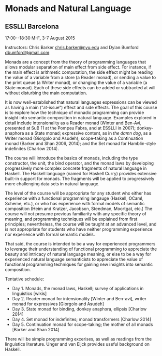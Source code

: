 # Monads and Natural Language

## ESSLLI Barcelona

17:00--18:30 M-F, 3-7 August 2015

Instructors: Chris Barker <chris.barker@nyu.edu> and Dylan Bumford
<dbumford@gmail.com>


Monads are a concept from the theory of programming
languages that allows modular separation of main effect from side
effect.  For instance, if the main effect is arithmetic computation,
the side effect might be reading the value of a variable from a store
(a Reader monad), or sending a value to the print queue (a Writer
monad), or changing the value of a variable (a State monad).  Each of
these side effects can be added or subtracted at will without
disturbing the main computation.

It is now well-established that natural languages expressions can be
viewed as having a main ("at-issue") effect and side effects.  The
goal of this course is to explore how the technique of monadic
programming can provide insight into semantic composition in natural
language.  Examples explored in detail include intensionality as a
Reader monad (Winter and Ben-Avi, presented at SuB 11 at the Pompeu
Fabra, and at ESSLLI in 2007); donkey-anaphora as a State monad;
expressive content, as in *the damn dog*, as a Writer monad
(Giorgolo and Asudeh); scope-taking as a Continuation monad (Barker
and Shan 2006, 2014); and the Set monad for Hamblin-style indefinites
(Charlow 2014).

The course will introduce the basics of monads, including the type
constructor, the unit, the bind operator, and the monad laws by
developing progressively more complex concrete fragments of natural
language in Haskell.  The Haskell language (named for Haskell Curry)
provides extensive built-in support for monads.  The fragments will be
applied to progressively more challenging data sets in natural
language.

The level of the course will be appropriate for any student who either
has experience with a functional programming langauge (Haskell, OCaml,
Scheme, etc.), or who has experience with formal models of semantic
composition (Heim and Kratzer, Jacobson, Steedman, Moortgat, etc.)
The course will not presume previous familiarity with any specific
theory of meaning, and programming techniques will be explained from
first principles; nevertheless, the course will be taught at an
advanced level, and is not appropriate for students who have neither
programming experience nor experience with formal semantic models.

That said, the course is intended to be a way for experienced
programmers to leverage their understanding of functional programming
to appreciate the beauty and intricacy of natural language meaning, or
else to be a way for experienced natural language semanticists to
appreciate the value of functional programming techniques for gaining
new insights into semantic composition.

Tentative schedule:

* Day 1. Monads, the monad laws, Haskell; survey of applications in linguistics [wikis]
* Day 2. Reader monad for intensionality [Winter and Ben-avi], writer monad for expressives [Giorgolo and Asudeh]
* Day 3. State monad for binding, donkey anaphora, ellipsis [Charlow 2014]
* Day 4. Set monad for indefinites; monad transformers [Charlow 2014]
* Day 5. Continuation monad for scope-taking; the mother of all monads [Barker and Shan 2014]

There will be simple programming excerises, as well as readings from
the linguistics literature.  Unger and van Eijck provides useful
background on Haskell.
